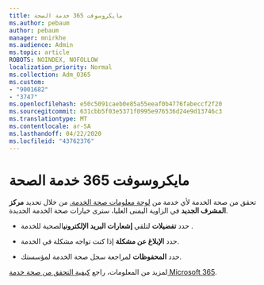 ```yaml
---
title: مايكروسوفت 365 خدمة الصحة
ms.author: pebaum
author: pebaum
manager: mnirkhe
ms.audience: Admin
ms.topic: article
ROBOTS: NOINDEX, NOFOLLOW
localization_priority: Normal
ms.collection: Adm_O365
ms.custom:
- "9001682"
- "3747"
ms.openlocfilehash: e50c5091caeb0e85a55eeaf0b4776fabeccf2f20
ms.sourcegitcommit: 631cbb5f03e5371f0995e976536d24e9d13746c3
ms.translationtype: MT
ms.contentlocale: ar-SA
ms.lasthandoff: 04/22/2020
ms.locfileid: "43762376"
---
```

# <a name="microsoft-365-service-health"></a>مايكروسوفت 365 خدمة الصحة


تحقق من صحة الخدمة لأي خدمة من [لوحة معلومات صحة الخدمة.](https://admin.microsoft.com/Adminportal/Home?source=applauncher#/servicehealth) من خلال تحديد **مركز المشرف الجديد** في الزاوية اليمنى العليا، سترى خيارات صحة الخدمة الجديدة.

- حدد **تفضيلات** لتلقي **إشعارات البريد الإلكتروني**الصحية للخدمة .

- حدد **الإبلاغ عن مشكلة** إذا كنت تواجه مشكلة في الخدمة.

- حدد **المحفوظات** لمراجعة سجل صحة الخدمة لمؤسستك. 

لمزيد من المعلومات، راجع [كيفية التحقق من صحة خدمة Microsoft 365](https://docs.microsoft.com/office365/enterprise/view-service-health). 